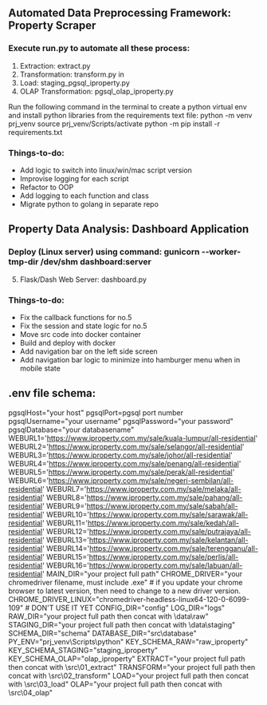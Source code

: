 ## Automated Data Preprocessing Framework: Property Scraper
### Execute run.py to automate all these process:
1. Extraction: extract.py 
2. Transformation: transform.py in 
3. Load: staging_pgsql_iproperty.py 
4. OLAP Transformation: pgsql_olap_iproperty.py
  
Run the following command in the terminal to create a python virtual env and install python libraries from the requirements text file:
python -m venv prj_venv
source prj_venv/Scripts/activate
python -m pip install -r requirements.txt

### Things-to-do:
- Add logic to switch into linux/win/mac script version
- Improvise logging for each script
- Refactor to OOP
- Add logging to each function and class
- Migrate python to golang in separate repo
  
## Property Data Analysis: Dashboard Application
### Deploy (Linux server) using command: gunicorn --worker-tmp-dir /dev/shm dashboard:server
5. Flask/Dash Web Server: dashboard.py
  
### Things-to-do:
- Fix the callback functions for no.5
- Fix the session and state logic for no.5
- Move src code into docker container
- Build and deploy with docker
- Add navigation bar on the left side screen
- Add navigation bar logic to minimize into hamburger menu when in mobile state
  
## .env file schema:
pgsqlHost="your host"
pgsqlPort=pgsql port number
pgsqlUsername="your username"
pgsqlPassword="your password"
pgsqlDatabase="your databasename"
WEBURL1='https://www.iproperty.com.my/sale/kuala-lumpur/all-residential'
WEBURL2='https://www.iproperty.com.my/sale/selangor/all-residential'
WEBURL3='https://www.iproperty.com.my/sale/johor/all-residential'
WEBURL4='https://www.iproperty.com.my/sale/penang/all-residential'
WEBURL5='https://www.iproperty.com.my/sale/perak/all-residential'
WEBURL6='https://www.iproperty.com.my/sale/negeri-sembilan/all-residential'
WEBURL7='https://www.iproperty.com.my/sale/melaka/all-residential'
WEBURL8='https://www.iproperty.com.my/sale/pahang/all-residential'
WEBURL9='https://www.iproperty.com.my/sale/sabah/all-residential'
WEBURL10='https://www.iproperty.com.my/sale/sarawak/all-residential'
WEBURL11='https://www.iproperty.com.my/sale/kedah/all-residential'
WEBURL12='https://www.iproperty.com.my/sale/putrajaya/all-residential'
WEBURL13='https://www.iproperty.com.my/sale/kelantan/all-residential'
WEBURL14='https://www.iproperty.com.my/sale/terengganu/all-residential'
WEBURL15='https://www.iproperty.com.my/sale/perlis/all-residential'
WEBURL16='https://www.iproperty.com.my/sale/labuan/all-residential'
MAIN_DIR="your project full path"
CHROME_DRIVER="your chromedriver filename, must include .exe" # if you update your chrome browser to latest version, then need to change to a new driver version.
CHROME_DRIVER_LINUX="chromedriver-headless-linux64-120-0-6099-109" # DON'T USE IT YET
CONFIG_DIR="config"
LOG_DIR="logs"
RAW_DIR="your project full path then concat with \data\\raw"
STAGING_DIR="your project full path then concat with \data\\staging"
SCHEMA_DIR="schema"
DATABASE_DIR="src\database"
PY_ENV="prj_venv\Scripts\python"
KEY_SCHEMA_RAW="raw_iproperty"
KEY_SCHEMA_STAGING="staging_iproperty"
KEY_SCHEMA_OLAP="olap_iproperty"
EXTRACT="your project full path then concat with \src\01_extract"
TRANSFORM="your project full path then concat with \src\02_transform"
LOAD="your project full path then concat with \src\03_load"
OLAP="your project full path then concat with \src\04_olap"

